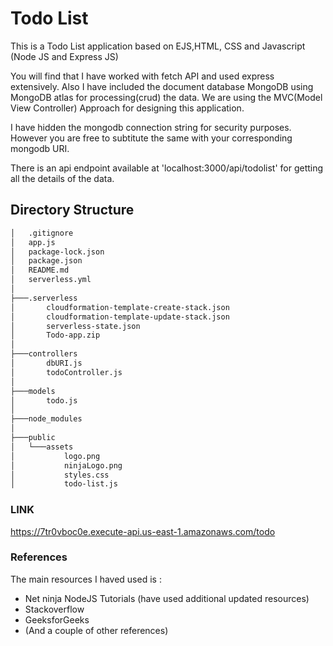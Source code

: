 # Todo List

This is a Todo List application based on EJS,HTML, CSS and Javascript (Node JS and Express JS)

You will find that I have worked with fetch API  and used express extensively.  Also I have included the document database MongoDB using MongoDB atlas for processing(crud) the data. We are using the MVC(Model View Controller) Approach for designing this application.

I have hidden the mongodb connection string for security purposes. However you are free to subtitute the same with your corresponding mongodb URI.

There is an api endpoint available at 'localhost:3000/api/todolist' for getting all the details of the data. 

## Directory Structure
```sh
│   .gitignore
│   app.js
│   package-lock.json
│   package.json
│   README.md
│   serverless.yml
│
├───.serverless
│       cloudformation-template-create-stack.json
│       cloudformation-template-update-stack.json
│       serverless-state.json
│       Todo-app.zip
│
├───controllers
│       dbURI.js
│       todoController.js
│
├───models
│       todo.js
│
├───node_modules
│
├───public
│   └───assets
│           logo.png
│           ninjaLogo.png
│           styles.css
│           todo-list.js
```

### LINK  

https://7tr0vboc0e.execute-api.us-east-1.amazonaws.com/todo

### References

The main resources I haved used is :
* Net ninja NodeJS Tutorials (have used additional updated resources)
* Stackoverflow
* GeeksforGeeks
* (And a couple of other references)




